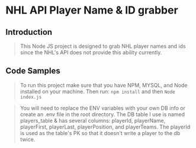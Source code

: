 # NHL API Player Name & ID grabber

## Introduction

>This Node JS project is designed to grab NHL player names and ids since the NHL's API does not provide this ability currently. 

## Code Samples

> To run this project make sure that you have NPM, MYSQL, and Node installed on your machine. Then run:
<Code>npm install</Code> and then <Code>Node index.js</Code>


>You will need to replace the ENV variables with your own DB info or create an .env file in the root directory.
>The DB table I use is named players_table & has several columns: playerId, playerName, playerFirst, playerLast, playerPosition, and playerTeams. The playerId is used as the table's PK so that it doesn't write a player to the db twice. 

